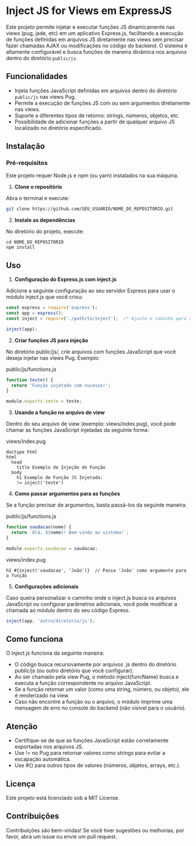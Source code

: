 # Inject JS for Views em ExpressJS

Este projeto permite injetar e executar funções JS dinamicamente nas views (pug, jade, etc) em um aplicativo Express.js, facilitando a execução de funções definidas em arquivos JS diretamente nas views sem precisar fazer chamadas AJAX ou modificações no código do backend. O sistema é altamente configurável e busca funções de maneira dinâmica nos arquivos dentro do diretório `public/js`.

## Funcionalidades

- Injeta funções JavaScript definidas em arquivos dentro do diretório `public/js` nas views Pug.
- Permite a execução de funções JS com ou sem argumentos diretamente nas views.
- Suporte a diferentes tipos de retorno: strings, números, objetos, etc.
- Possibilidade de adicionar funções a partir de qualquer arquivo JS localizado no diretório especificado.

## Instalação

### Pré-requisitos

Este projeto requer Node.js e npm (ou yarn) instalados na sua máquina.

1. **Clone o repositório**

Abra o terminal e execute:

```bash
git clone https://github.com/SEU_USUARIO/NOME_DO_REPOSITORIO.git
```

2. **Instale as dependências**

No diretório do projeto, execute:

```
cd NOME_DO_REPOSITORIO
npm install
```

## Uso

1. **Configuração do Express.js com inject.js**

Adicione a seguinte configuração ao seu servidor Express para usar o módulo inject.js que você criou:

```javascript
const express = require('express');
const app = express();
const inject = require('./path/to/inject');  /* Ajuste o caminho para o arquivo inject.js */

inject(app);
```

2. **Criar funções JS para injeção**

No diretório public/js/, crie arquivos com funções JavaScript que você deseja injetar nas views Pug. Exemplo:

public/js/functions.js

```javascript
function teste() {
  return 'Função injetada com sucesso!';
}

module.exports.teste = teste;
```

3. **Usando a função no arquivo de view**

Dentro do seu arquivo de view (exemplo: views/index.pug), você pode chamar as funções JavaScript injetadas da seguinte forma:

views/index.pug

```pug
doctype html
html
  head
    title Exemplo de Injeção de Função
  body
    h1 Exemplo de Função JS Injetada:
    != inject('teste')
```

4. **Como passar argumentos para as funções**

Se a função precisar de argumentos, basta passá-los da seguinte maneira:

public/js/functions.js

```javascript
function saudacao(nome) {
  return `Olá, ${nome}! Bem-vindo ao sistema!`;
}

module.exports.saudacao = saudacao;
```

views/index.pug
```pug
h2 #{inject('saudacao', 'João')}  // Passa 'João' como argumento para a função
```

5. **Configurações adicionais**

Caso queira personalizar o caminho onde o inject.js busca os arquivos JavaScript ou configurar parâmetros adicionais, você pode modificar a chamada ao módulo dentro do seu código Express.

```javascript
inject(app, 'outro/diretorio/js');
```

## Como funciona

O inject.js funciona da seguinte maneira:

- O código busca recursivamente por arquivos .js dentro do diretório public/js (ou outro diretório que você configurar).
- Ao ser chamado pela view Pug, o método inject(funcName) busca e executa a função correspondente no arquivo JavaScript.
- Se a função retornar um valor (como uma string, número, ou objeto), ele é renderizado na view.
- Caso não encontre a função ou o arquivo, o módulo imprime uma mensagem de erro no console do backend (não visível para o usuário).

## Atenção

- Certifique-se de que as funções JavaScript estão corretamente exportadas nos arquivos JS.
- Use != no Pug para retornar valores como strings para evitar a escapação automática.
- Use #{} para outros tipos de valores (números, objetos, arrays, etc.).

## Licença

Este projeto está licenciado sob a MIT License.

## Contribuições

Contribuições são bem-vindas! Se você tiver sugestões ou melhorias, por favor, abra um issue ou envie um pull request.